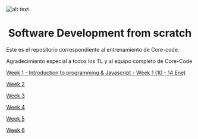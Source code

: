 ![alt text](https://uploads-ssl.webflow.com/5eb2f56932c3562feab232e3/5f73550d00249e7e96c9f3de_Logo.png 'corecodeio')

</a>

<h1 align="center">Software Development from scratch</h1>

Este es el repositorio correspondiente al entrenamiento de Core-code.

Agradecimiento especial a todos los TL y al equipo completo de Core-Code


[Week 1 - Introduction to programming & Javascript - Week 1 (10 - 14 Ene)](https://github.com/gabrielmoyeda/core-code/tree/master/Week%201) 

[Week 2](https://github.com/gabrielmoyeda/core-code/tree/master/Week%202)

[Week 3](https://github.com/gabrielmoyeda/core-code/tree/master/Week%203)

[Week 4](https://github.com/gabrielmoyeda/core-code/tree/master/Week%204)

[Week 5](https://github.com/gabrielmoyeda/core-code/tree/master/Week%205)

[Week 6](https://github.com/gabrielmoyeda/core-code/tree/master/Week%206)
